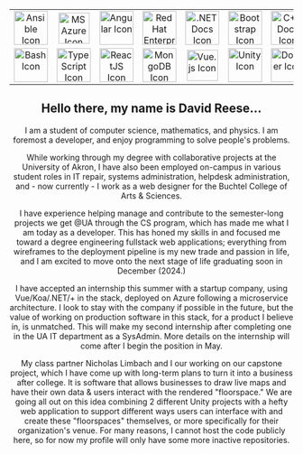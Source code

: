 <div align="center" style="max-width: 700px;"> <link rel="stylesheet" href="https://cdn.jsdelivr.net/gh/devicons/devicon@v2.15.1/devicon.min.css"> <table align="center"> <tr> <td align="center" width="100"> <a href="https://www.ansible.com/" title="Ansible"> <img src="https://cdn.jsdelivr.net/gh/devicons/devicon/icons/ansible/ansible-original.svg" width="60" height="60" alt="Ansible Icon"/> </a> </td> <td align="center" width="100"> <a href="https://azure.microsoft.com/en-us/" title="MS Azure"> <img src="https://cdn.jsdelivr.net/gh/devicons/devicon/icons/azure/azure-original.svg" width="55" height="55" alt="MS Azure Icon"/> </a> </td> <td align="center" width="100"> <a href="https://angular.io/" title="Angular"> <img src="https://cdn.jsdelivr.net/gh/devicons/devicon/icons/angularjs/angularjs-original.svg" width="60" height="60" alt="Angular Icon"/> </a> </td> <td align="center" width="100"> <a href="https://www.redhat.com/en/technologies/linux-platforms/enterprise-linux" title="Red Hat Enterprise Linux"> <img src="https://cdn.jsdelivr.net/gh/devicons/devicon/icons/redhat/redhat-original.svg" width="60" height="60" alt="Red Hat Enterprise Linux Icon"/> </a> </td> <td align="center" width="100"> <a href="https://learn.microsoft.com/en-us/dotnet/core/introduction" title=".NET Docs"> <img src="https://cdn.jsdelivr.net/gh/devicons/devicon/icons/dotnetcore/dotnetcore-original.svg" width="60" height="60" alt=".NET Docs Icon"/> </a> </td> <td align="center" width="100"> <a href="https://getbootstrap.com/docs/4.0/getting-started/introduction/" title="Bootstrap"> <img src="https://cdn.jsdelivr.net/gh/devicons/devicon@latest/icons/bootstrap/bootstrap-original.svg" width="60" height="60" alt="Bootstrap Icon"/> </a> </td> <td align="center" width="100"> <a href="https://en.cppreference.com/w/" title="C++ Docs"> <img src="https://cdn.jsdelivr.net/gh/devicons/devicon/icons/cplusplus/cplusplus-original.svg" width="60" height="60" alt="C++ Docs Icon"/> </a> </td> </tr> <tr> <td align="center" width="100"> <a href="https://www.gnu.org/software/bash/manual/html_node/index.html" title="Bash"> <img src="https://cdn.jsdelivr.net/gh/devicons/devicon/icons/bash/bash-original.svg" width="60" height="60" alt="Bash Icon"/> </a> </td> <td align="center" width="100"> <a href="https://www.typescriptlang.org/" title="TypeScript"> <img src="https://cdn.jsdelivr.net/gh/devicons/devicon/icons/typescript/typescript-original.svg" width="60" height="60" alt="TypeScript Icon"/> </a> </td> <td align="center" width="100"> <a href="https://react.dev/" title="ReactJS"> <img src="https://cdn.jsdelivr.net/gh/devicons/devicon/icons/react/react-original.svg" width="60" height="60" alt="ReactJS Icon"/> </a> </td> <td align="center" width="100"> <a href="https://www.mongodb.com/" title="MongoDB"> <img src="https://cdn.jsdelivr.net/gh/devicons/devicon/icons/mongodb/mongodb-original.svg" width="60" height="60" alt="MongoDB Icon"/> </a> </td> <td align="center" width="100"> <a href="https://vuejs.org/guide/essentials/application" title="Vue.js"> <img src="https://cdn.jsdelivr.net/gh/devicons/devicon@latest/icons/vuejs/vuejs-original.svg" width="55" height="55" alt="Vue.js Icon"/> </a> </td> <td align="center" width="100"> <a href="https://unity.com/" title="Unity"> <img src="https://cdn.jsdelivr.net/gh/devicons/devicon/icons/unity/unity-original.svg" width="60" height="60" alt="Unity Icon"/> </a> </td> <td align="center" width="100"> <a href="https://www.docker.com/" title="Docker"> <img src="https://cdn.jsdelivr.net/gh/devicons/devicon/icons/docker/docker-original.svg" width="60" height="60" alt="Docker Icon"/> </a> </td> </tr> </table> </div> <div align="center"> <h2>Hello there, my name is David Reese...</h2> <p>I am a student of computer science, mathematics, and physics. I am foremost a developer, and enjoy programming to solve people's problems. </p> <p>While working through my degree with collaborative projects at the University of Akron, I have also been employed on-campus in various student roles in IT repair, systems administration, helpdesk administration, and - now currently - I work as a web designer for the Buchtel College of Arts & Sciences.</p> <p>I have experience helping manage and contribute to the semester-long projects we get @UA through the CS program, which has made me what I am today as a developer. This has honed my skills in and focused me toward a degree engineering fullstack web applications; everything from wireframes to the deployment pipeline is my new trade and passion in life, and I am excited to move onto the next stage of life graduating soon in December (2024.)</p> <p>I have accepted an internship this summer with a startup company, using Vue/Koa/.NET/+ in the stack, deployed on Azure following a microservice architecture. I look to stay with the company if possible in the future, but the value of working on production software in this stack, for a product I believe in, is unmatched. This will make my second internship after completing one in the UA IT department as a SysAdmin. More details on the internship will come after I begin the position in May.</p> <p>My class partner Nicholas Limbach and I our working on our capstone project, which I have come up with long-term plans to turn it into a business after college. It is software that allows businesses to draw live maps and have their own data & users interact with the rendered "floorspace." We are going all out on this idea combining 2 different Unity projects with a hefty web application to support different ways users can interface with and create these "floorspaces" themselves, or more specifically for their organization's venue. For many reasons, I cannot host the code publicly here, so for now my profile will only have some more inactive repositories. </p> </div>
